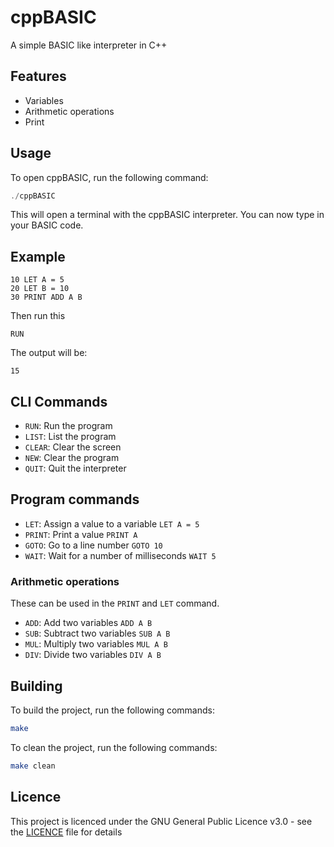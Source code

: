 # cppBASIC

A simple BASIC like interpreter in C++

## Features

- Variables
- Arithmetic operations
- Print

## Usage

To open cppBASIC, run the following command:

```cpp
./cppBASIC
```

This will open a terminal with the cppBASIC interpreter. You can now type in your BASIC code.

## Example

```BASIC
10 LET A = 5
20 LET B = 10
30 PRINT ADD A B
```

Then run this

```
RUN
```

The output will be:

```
15
```

## CLI Commands

- `RUN`: Run the program
- `LIST`: List the program
- `CLEAR`: Clear the screen
- `NEW`: Clear the program
- `QUIT`: Quit the interpreter

## Program commands

- `LET`: Assign a value to a variable `LET A = 5`
- `PRINT`: Print a value `PRINT A`
- `GOTO`: Go to a line number `GOTO 10`
- `WAIT`: Wait for a number of milliseconds `WAIT 5`

### Arithmetic operations

These can be used in the `PRINT` and `LET` command.

- `ADD`: Add two variables `ADD A B`
- `SUB`: Subtract two variables `SUB A B`
- `MUL`: Multiply two variables `MUL A B`
- `DIV`: Divide two variables `DIV A B`

## Building

To build the project, run the following commands:

```bash
make
```

To clean the project, run the following commands:

```bash
make clean
```

## Licence

This project is licenced under the GNU General Public Licence v3.0 - see the [LICENCE](LICENCE) file for details
